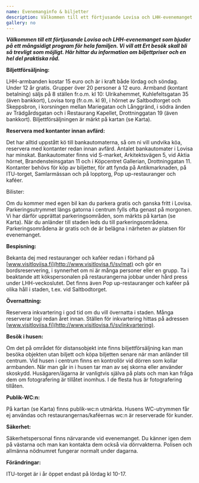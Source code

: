 ```yaml
---
name: Evenemanginfo & biljetter
description: Välkommen till ett förtjusande Lovisa och LHH-evenemanget som bjuder på ett mångsidigt program för hela familjen. Vi vill att Ert besök skall bli så trevligt som möjligt. Här hittar du information om biljettpriser och en hel del praktiska råd.
gallery: no
---
```

***Välkommen till ett förtjusande Lovisa och LHH-evenemanget som bjuder på ett mångsidigt program för hela familjen. Vi vill att Ert besök skall bli så trevligt som möjligt. Här hittar du information om biljettpriser och en hel del praktiska råd.***

**Biljettförsäljning:**

LHH-armbanden kostar 15 euro och är i kraft både lördag och söndag. Under 12 år gratis. Grupper över 20 personer á 12 euro. Armband (kontant betalning) säljs på 8 ställen fr.o.m. kl 10: Ulrikahemmet, Kuhlefeltsgatan 35 (även bankkort), Lovisa torg (fr.o.m. kl 9), i hörnet av Saltbodtorget och Skeppsbron, i korsningen mellan Mariegatan och Långgränd, i södra änden av Trädgårdsgatan och i Restaurang Kapellet, Drottninggatan 19 (även bankkort). Biljettförsäljningen är märkt på kartan (se Karta).

**Reservera med kontanter innan avfärd:**

Det har alltid uppstått kö till bankautomaterna, så om ni vill undvika köa, reservera med kontanter redan innan avfärd. Antalet bankautomater i Lovisa har minskat. Bankautomater finns vid S-market, Arkitektsvägen 5, vid Aktia hörnet, Brandensteinsgatan 11 och i Köpcentret Gallerian, Drottninggatan 11. Kontanter behövs för köp av biljetter, för att fynda på Antikmarknaden, på ITU-torget, Samlarmässan och på lopptorg, Pop up-restauranger och kaféer.

Bilister:

Om du kommer med egen bil kan du parkera gratis och ganska fritt i Lovisa. Parkeringsutrymmet längs gatorna i centrum fylls ofta genast på morgonen. Vi har därför upprättat parkeringsområden, som märkts på kartan (se Karta).  När du anländer till staden leds du till parkeringsområdena. Parkeringsområdena är gratis och de är belägna i närheten av platsen för evenemanget.

**Bespisning:**

Bekanta dej med restauranger och kaféer redan i förhand på [www.visitloviisa.fi](http://www.visitlovisa.fi/sv/mat) och gör en bordsreservering, i synnerhet om ni är många personer eller en grupp. Ta i beaktande att kökspersonalen på restaurangerna jobbar under hård press under LHH-veckoslutet. Det finns även Pop up-restauranger och kaféer på olika håll i staden, t.ex. vid Saltbodtorget.

**Övernattning:**

Reservera inkvartering i god tid om du vill övernatta i staden. Många reserverar logi redan året innan. Ställen för inkvartering hittas på adressen [www.visitloviisa.fi](http://www.visitlovisa.fi/sv/inkvartering).

**Besök i husen:**

Om det på området för distansobjekt inte finns biljettförsäljning kan man besöka objekten utan biljett och köpa biljetten senare när man anländer till centrum. Vid husen i centrum finns en kontrollör vid dörren som kollar armbanden. När man går in i husen tar man av sej skorna eller använder skoskydd. Husägaren/ägarna är vanligtvis själva på plats och man kan fråga dem om fotografering är tillåtet inomhus. I de flesta hus är fotografering tillåten.

**Publik-WC:n:**

På kartan (se Karta) finns publik-wc:n utmärkta. Husens WC-utrymmen får ej användas och restaurangernas/kaféernas wc:n är reserverade för kunder.


**Säkerhet:**

Säkerhetspersonal finns närvarande vid evenemanget. Du känner igen dem på västarna och man kan kontakta dem också via dörrvakterna. Polisen och allmänna nödnumret fungerar normalt under dagarna.

**Förändringar:**

ITU-torget är i år öppet endast på lördag kl 10-17.
